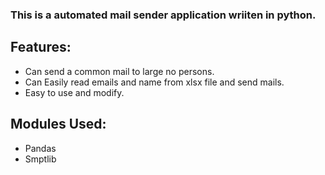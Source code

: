### This is a automated mail sender application wriiten in python.

## Features:

-   Can send a common mail to large no persons.
-   Can Easily read emails and name from xlsx file and send mails.
-   Easy to use and modify.

## Modules Used:

-   Pandas
-   Smptlib
